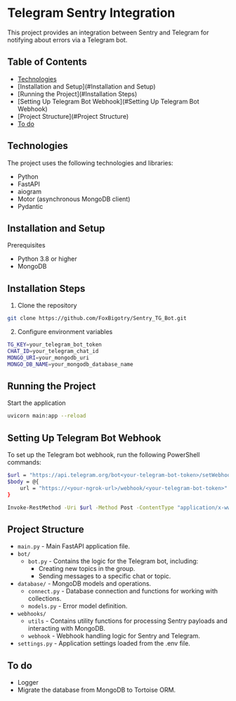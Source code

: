 # Telegram Sentry Integration
This project provides an integration between Sentry and Telegram for notifying about errors via a Telegram bot.

## Table of Contents
- [Technologies](#Technologies)
- [Installation and Setup](#Installation and Setup)
- [Running the Project](#Installation Steps)
- [Setting Up Telegram Bot Webhook](#Setting Up Telegram Bot Webhook)
- [Project Structure](#Project Structure)
- [To do](#to-do)


## Technologies
The project uses the following technologies and libraries:

- Python
- FastAPI
- aiogram
- Motor (asynchronous MongoDB client)
- Pydantic

## Installation and Setup
Prerequisites
- Python 3.8 or higher
- MongoDB

## Installation Steps
1. Clone the repository
```sh
git clone https://github.com/FoxBigotry/Sentry_TG_Bot.git
```

2. Configure environment variables
```sh
TG_KEY=your_telegram_bot_token
CHAT_ID=your_telegram_chat_id
MONGO_URI=your_mongodb_uri
MONGO_DB_NAME=your_mongodb_database_name
```

## Running the Project
Start the application
```sh
uvicorn main:app --reload
```

## Setting Up Telegram Bot Webhook
To set up the Telegram bot webhook, run the following PowerShell commands:
```sh
$url = "https://api.telegram.org/bot<your-telegram-bot-token>/setWebhook"
$body = @{
    url = "https://<your-ngrok-url>/webhook/<your-telegram-bot-token>"
}

Invoke-RestMethod -Uri $url -Method Post -ContentType "application/x-www-form-urlencoded" -Body $body
```

## Project Structure

- `main.py` - Main FastAPI application file.
- `bot/`
  - `bot.py` - Contains the logic for the Telegram bot, including:
    - Creating new topics in the group.
    - Sending messages to a specific chat or topic.
- `database/` - MongoDB models and operations.
  - `connect.py` - Database connection and functions for working with collections.
  - `models.py` - Error model definition.
- `webhooks/`
  - `utils` - Contains utility functions for processing Sentry payloads and interacting with MongoDB.
  - `webhook` - Webhook handling logic for Sentry and Telegram.
- `settings.py` - Application settings loaded from the .env file.

## To do
- Logger
- Migrate the database from MongoDB to Tortoise ORM.
